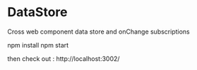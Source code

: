 # DataStore
Cross web component data store and onChange subscriptions

npm install
npm start

then check out : http://localhost:3002/


